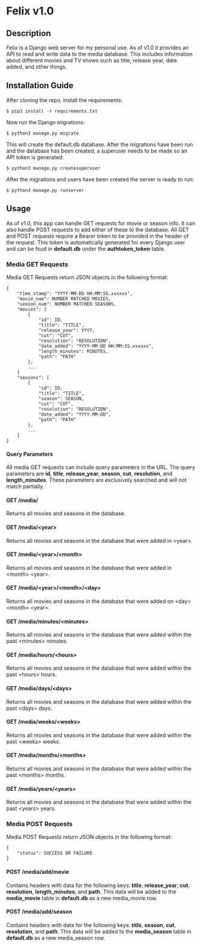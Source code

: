 # Felix v1.0


## Description

Felix is a Django web server for my personal use. As of v1.0 it provides an API to read and write data to the media database. This includes information about different movies and TV shows such as title, release year, date added, and other things.


## Installation Guide
After cloning the repo, install the requirements:
```
$ pip3 install -r requirements.txt
```
Now run the Django migrations:
```
$ python3 manage.py migrate
```
This will create the default.db database. After the migrations have been run and the database has been created, a superuser needs to be made so an API token is generated:
```
$ python3 manage.py createsuperuser
```
After the migrations and users have been created the server is ready to run:
```
$ python3 manage.py runserver
```


## Usage
As of v1.0, this app can handle GET requests for movie or season info. It can also handle POST requests to add either of these to the database. All GET and POST requests require a Bearer token to be provided in the header of the request. This token is automatically generated for every Django user and can be foud in <b>default.db</b> under the <b>authtoken_token</b> table. 

### Media GET Requests
Media GET Requests return JSON objects in the following format:
```
{
    "time_stamp": "YYYY-MM-DD HH:MM:SS.xxxxxx",
    "movie_num": NUMBER MATCHED MOVIES,
    "season_num": NUMBER MATCHED SEASONS,
    "movies": [
        {
            "id": ID,
            "title": "TITLE",
            "release_year": YYYY,
            "cut": "CUT",
            "resolution": "RESOLUTION",
            "date_added": "YYYY-MM-DD HH:MM:SS.xxxxxx",
            "length_minutes": MINUTES,
            "path": "PATH"
        },
        ...
    ]
    "seasons": [
        {
            "id": ID,
            "title": "TITLE",
            "season": SEASON,
            "cut": "CUT",
            "resolution": "RESOLUTION",
            "date_added": "YYYY-MM-DD",
            "path": "PATH"
        },
        ...
    ]
}
```

#### Query Parameters
All media GET requests can include query parameters in the URL. The query parameters are <b>id</b>, <b>title</b>, <b>release_year</b>, <b>season</b>, <b>cut</b>, <b>resolution</b>, and <b>length_minutes</b>. These parameters are exclusively searched and will not match partially.

#### GET /media/
Returns all movies and seasons in the database.

#### GET /media/\<year>
Returns all movies and seasons in the database that were added in \<year\>.

#### GET /media/\<year>/\<month>
Returns all movies and seasons in the database that were added in \<month> \<year\>.

#### GET /media/\<year>/\<month>/\<day>
Returns all movies and seasons in the database that were added on \<day> \<month> \<year\>.

#### GET /media/minutes/\<minutes>
Returns all movies and seasons in the database that were added within the past \<minutes> minutes.

#### GET /media/hours/\<hours>
Returns all movies and seasons in the database that were added within the past \<hours> hours.

#### GET /media/days/\<days>
Returns all movies and seasons in the database that were added within the past \<days> days.

#### GET /media/weeks/\<weeks>
Returns all movies and seasons in the database that were added within the past \<weeks> weeks.

#### GET /media/months/\<months>
Returns all movies and seasons in the database that were added within the past \<months> months.

#### GET /media/years/\<years>
Returns all movies and seasons in the database that were added within the past \<years> years.


### Media POST Requests
Media POST Requests return JSON objects in the following format:
```
{
    "status": SUCCESS OR FAILURE
}
```

#### POST /media/add/movie
Contains headers with data for the following keys: <b>title</b>, <b>release_year</b>, <b>cut</b>, <b>resolution</b>, <b>length_minutes</b>, and <b>path</b>. This data will be added to the <b>media_movie</b> table in <b>default.db</b> as a new media_movie row.

#### POST /media/add/season
Contains headers with data for the following keys: <b>title</b>, <b>season</b>, <b>cut</b>, <b>resolution</b>, and <b>path</b>. This data will be added to the <b>media_season</b> table in <b>default.db</b> as a new media_season row.
